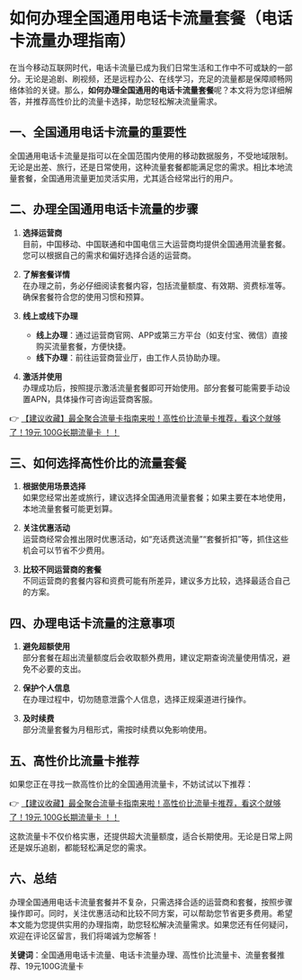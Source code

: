 # 如何办理全国通用电话卡流量套餐（电话卡流量办理指南）

在当今移动互联网时代，电话卡流量已成为我们日常生活和工作中不可或缺的一部分。无论是追剧、刷视频，还是远程办公、在线学习，充足的流量都是保障顺畅网络体验的关键。那么，**如何办理全国通用的电话卡流量套餐**呢？本文将为您详细解答，并推荐高性价比的流量卡选择，助您轻松解决流量需求。

## 一、全国通用电话卡流量的重要性

全国通用电话卡流量是指可以在全国范围内使用的移动数据服务，不受地域限制。无论是出差、旅行，还是日常使用，这种流量套餐都能满足您的需求。相比本地流量套餐，全国通用流量更加灵活实用，尤其适合经常出行的用户。

## 二、办理全国通用电话卡流量的步骤

1. **选择运营商**  
   目前，中国移动、中国联通和中国电信三大运营商均提供全国通用流量套餐。您可以根据自己的需求和偏好选择合适的运营商。

2. **了解套餐详情**  
   在办理之前，务必仔细阅读套餐内容，包括流量额度、有效期、资费标准等。确保套餐符合您的使用习惯和预算。

3. **线上或线下办理**  
   - **线上办理**：通过运营商官网、APP或第三方平台（如支付宝、微信）直接购买流量套餐，方便快捷。  
   - **线下办理**：前往运营商营业厅，由工作人员协助办理。

4. **激活并使用**  
   办理成功后，按照提示激活流量套餐即可开始使用。部分套餐可能需要手动设置APN，具体操作可咨询运营商客服。

👉 [【建议收藏】最全聚合流量卡指南来啦！高性价比流量卡推荐，看这个就够了！19元 100G长期流量卡 ！！](https://bit.ly/Liuliangka)

## 三、如何选择高性价比的流量套餐

1. **根据使用场景选择**  
   如果您经常出差或旅行，建议选择全国通用流量套餐；如果主要在本地使用，本地流量套餐可能更划算。

2. **关注优惠活动**  
   运营商经常会推出限时优惠活动，如“充话费送流量”“套餐折扣”等，抓住这些机会可以节省不少费用。

3. **比较不同运营商的套餐**  
   不同运营商的套餐内容和资费可能有所差异，建议多方比较，选择最适合自己的方案。

## 四、办理电话卡流量的注意事项

1. **避免超额使用**  
   部分套餐在超出流量额度后会收取额外费用，建议定期查询流量使用情况，避免不必要的支出。

2. **保护个人信息**  
   在办理过程中，切勿随意泄露个人信息，选择正规渠道进行操作。

3. **及时续费**  
   部分流量套餐为月租形式，需按时续费以免影响使用。

## 五、高性价比流量卡推荐

如果您正在寻找一款高性价比的全国通用流量卡，不妨试试以下推荐：

👉 [【建议收藏】最全聚合流量卡指南来啦！高性价比流量卡推荐，看这个就够了！19元 100G长期流量卡 ！！](https://bit.ly/Liuliangka)

这款流量卡不仅价格实惠，还提供超大流量额度，适合长期使用。无论是日常上网还是娱乐追剧，都能轻松满足您的需求。

## 六、总结

办理全国通用电话卡流量套餐并不复杂，只需选择合适的运营商和套餐，按照步骤操作即可。同时，关注优惠活动和比较不同方案，可以帮助您节省更多费用。希望本文能为您提供实用的办理指南，助您轻松解决流量需求。如果您还有任何疑问，欢迎在评论区留言，我们将竭诚为您解答！

**关键词**：全国通用电话卡流量、电话卡流量办理、高性价比流量卡、流量套餐推荐、19元100G流量卡